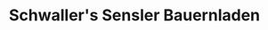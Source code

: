 ---
title: "Schwaller's Sensler Bauernladen"
url: /st-antoni/schwallers-sensler-bauernladen/
shop: Lebensmittel
---